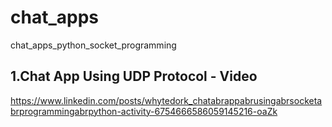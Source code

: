 # chat_apps
chat_apps_python_socket_programming

## 1.Chat App Using UDP Protocol - Video
https://www.linkedin.com/posts/whytedork_chatabrappabrusingabrsocketabrprogrammingabrpython-activity-6754666586059145216-oaZk
